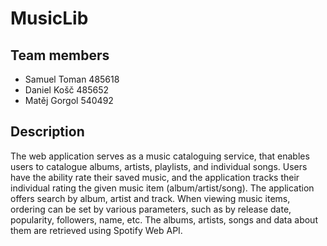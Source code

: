 # MusicLib

## Team members
- Samuel Toman 485618
- Daniel Košč 485652
- Matěj Gorgol 540492

## Description
The web application serves as a music cataloguing service, that enables users
to catalogue albums, artists, playlists, and individual songs. Users have the
ability rate their saved music, and the application tracks their individual
rating the given music item (album/artist/song). The application offers search
by album, artist and track. When viewing music items, ordering can be set by
various parameters, such as by release date, popularity, followers, name, etc.
The albums, artists, songs and data about them are retrieved using Spotify
Web API.
